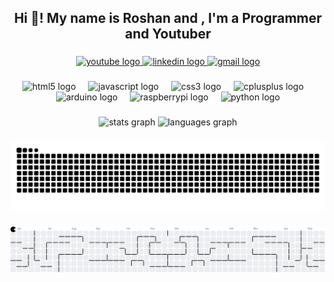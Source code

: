 <h2 align="center">Hi 👋! My name is Roshan and , I'm a Programmer and Youtuber</h2>

###

<div align="center">
  <a href="https://youtube.com/@RoshanGeeks" target="_blank">
    <img src="https://img.shields.io/static/v1?message=Youtube&logo=youtube&label=&color=FF0000&logoColor=white&labelColor=&style=for-the-badge" height="35" alt="youtube logo"  />
  </a>
  <a href="https://www.linkedin.com/in/sivasangar-roshan-6b4767339/?trk=public-profile-join-page" target="_blank">
    <img src="https://img.shields.io/static/v1?message=LinkedIn&logo=linkedin&label=&color=0077B5&logoColor=white&labelColor=&style=for-the-badge" height="35" alt="linkedin logo"  />
  </a>
  <a href="sivaroshan97@gmailcom" target="_blank">
    <img src="https://img.shields.io/static/v1?message=Gmail&logo=gmail&label=&color=D14836&logoColor=white&labelColor=&style=for-the-badge" height="35" alt="gmail logo"  />
  </a>
</div>



###

<div align="center">
  <img src="https://cdn.jsdelivr.net/gh/devicons/devicon/icons/html5/html5-original.svg" height="30" alt="html5 logo"  />
  <img width="12" />
  <img src="https://cdn.jsdelivr.net/gh/devicons/devicon/icons/javascript/javascript-original.svg" height="30" alt="javascript logo"  />
  <img width="12" />
  <img src="https://cdn.jsdelivr.net/gh/devicons/devicon/icons/css3/css3-original.svg" height="30" alt="css3 logo"  />
  <img width="12" />
  <img src="https://cdn.jsdelivr.net/gh/devicons/devicon/icons/cplusplus/cplusplus-original.svg" height="30" alt="cplusplus logo"  />
  <img width="12" />
  <img src="https://cdn.jsdelivr.net/gh/devicons/devicon/icons/arduino/arduino-original.svg" height="30" alt="arduino logo"  />
  <img width="12" />
  <img src="https://cdn.jsdelivr.net/gh/devicons/devicon/icons/raspberrypi/raspberrypi-original.svg" height="30" alt="raspberrypi logo"  />
  <img width="12" />
  <img src="https://cdn.jsdelivr.net/gh/devicons/devicon/icons/python/python-original.svg" height="30" alt="python logo"  />
</div>

###

<div align="center">
  <img src="https://github-readme-stats.vercel.app/api?username=S-Roshan97&hide_title=false&hide_rank=false&show_icons=true&include_all_commits=true&count_private=true&disable_animations=false&theme=dracula&locale=en&hide_border=false&order=1" height="150" alt="stats graph"  />
  <img src="https://github-readme-stats.vercel.app/api/top-langs?username=S-Roshan97&locale=en&hide_title=false&layout=compact&card_width=320&langs_count=5&theme=dracula&hide_border=false&order=2" height="150" alt="languages graph"  />
</div>

###

<picture>
  <source media="(prefers-color-scheme: dark)" srcset="https://raw.githubusercontent.com/S-Roshan97/S-Roshan97/output/github-snake-dark.svg" />
  <source media="(prefers-color-scheme: light)" srcset="https://raw.githubusercontent.com/S-Roshan97/S-Roshan97/output/github-snake.svg" />
  <img alt="github-snake" src="https://raw.githubusercontent.com/S-Roshan97/S-Roshan97/output/github-snake.svg" />
</picture>

###

<picture>
  <source media="(prefers-color-scheme: dark)" srcset="https://raw.githubusercontent.com/S-Roshan97/S-Roshan97/output/pacman-contribution-graph-dark.svg">
  <source media="(prefers-color-scheme: light)" srcset="https://raw.githubusercontent.com/S-Roshan97/S-Roshan97/output/pacman-contribution-graph.svg">
  <img alt="pacman contribution graph" src="https://raw.githubusercontent.com/S-Roshan97/S-Roshan97/output/pacman-contribution-graph.svg">
</picture>

###
